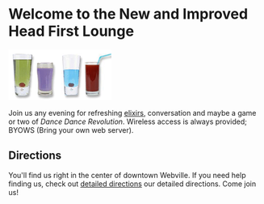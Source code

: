 <html>
  <head>
    <title>Head First Lounge</title>
  </head>
  <body>
    <h1>Welcome to the New and Improved Head First Lounge</h1>
    <img src="images/drinks.gif">
    <p>
       Join us any evening for refreshing <a href="beverages/elixir.html">elixirs</a>,
       conversation and maybe a game or two of 
       <em>Dance Dance Revolution</em>.
       Wireless access is always provided;  
       BYOWS (Bring your own web server).
    </p>
    <h2>Directions</h2>
    <p>
      You'll find us right in the center of downtown Webville.   
      If you need help finding us, check out <a href="about/directions.html">detailed directions</a> our detailed directions.
      Come join us!
    </p>
  </body>
</html>

